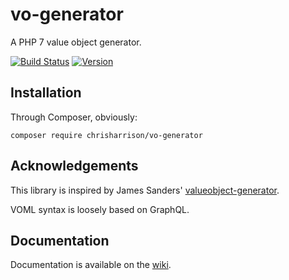 # vo-generator

A PHP 7 value object generator.

[![Build Status](https://travis-ci.org/chrisharrison/vo-generator.svg?branch=master)](https://travis-ci.org/chrisharrison/vo-generator)
[![Version](https://img.shields.io/packagist/v/chrisharrison/vo-generator.svg)](https://packagist.org/packages/chrisharrison/vo-generator)

## Installation ##

Through Composer, obviously:

```
composer require chrisharrison/vo-generator
```

## Acknowledgements

This library is inspired by James Sanders' [valueobject-generator](https://github.com/funeralzone/valueobject-generator).

VOML syntax is loosely based on GraphQL.

## Documentation

Documentation is available on the [wiki](https://github.com/chrisharrison/vo-generator/wiki).